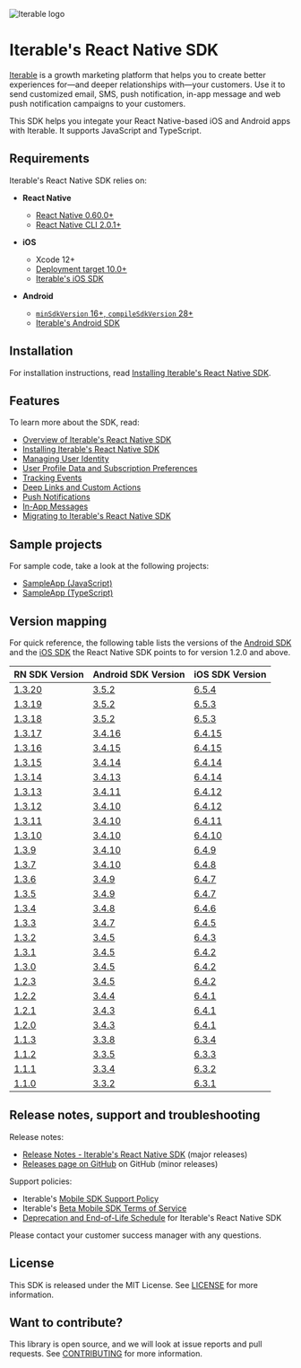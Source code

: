 ![Iterable logo](./images/Iterable-Logo.png "Iterable Logo")

# Iterable's React Native SDK

[Iterable](https://www.iterable.com) is a growth marketing platform that helps
you to create better experiences for—and deeper relationships with—your
customers. Use it to send customized email, SMS, push notification, in-app
message and web push notification campaigns to your customers.

This SDK helps you integate your React Native-based iOS and Android apps with
Iterable. It supports JavaScript and TypeScript.

## Requirements

Iterable's React Native SDK relies on:

- **React Native**
    - [React Native 0.60.0+](https://github.com/facebook/react-native)
    - [React Native CLI 2.0.1+](https://reactnative.dev/docs/upgrading#react-native-cli)

- **iOS**
    - Xcode 12+
    - [Deployment target 10.0+](https://help.apple.com/xcode/mac/current/#/deve69552ee5)
    - [Iterable's iOS SDK](https://github.com/Iterable/swift-sdk)

- **Android**
    - [`minSdkVersion` 16+, `compileSdkVersion` 28+](https://medium.com/androiddevelopers/picking-your-compilesdkversion-minsdkversion-targetsdkversion-a098a0341ebd)
    - [Iterable's Android SDK](https://github.com/Iterable/iterable-android-sdk)

## Installation

For installation instructions, read [Installing Iterable's React Native SDK](https://support.iterable.com/hc/articles/360045714132).

## Features

To learn more about the SDK, read:

- [Overview of Iterable's React Native SDK](https://support.iterable.com/hc/articles/360045714072)
- [Installing Iterable's React Native SDK](https://support.iterable.com/hc/articles/360045714132)
- [Managing User Identity](https://support.iterable.com/hc/articles/360045714152)
- [User Profile Data and Subscription Preferences](https://support.iterable.com/hc/articles/360046134851)
- [Tracking Events](https://support.iterable.com/hc/articles/360046134891)
- [Deep Links and Custom Actions](https://support.iterable.com/hc/articles/360046134911)
- [Push Notifications](https://support.iterable.com/hc/articles/360046134871)
- [In-App Messages](https://support.iterable.com/hc/articles/360045714172)
- [Migrating to Iterable's React Native SDK](https://support.iterable.com/hc/articles/360046134931)

## Sample projects

For sample code, take a look at the following projects:

- [SampleApp (JavaScript)](https://github.com/Iterable/react-native-sdk/tree/master/SampleApp/javascript)
- [SampleApp (TypeScript)](https://github.com/Iterable/react-native-sdk/tree/master/SampleApp/typescript)

## Version mapping

For quick reference, the following table lists the versions of the [Android SDK](https://github.com/Iterable/iterable-android-sdk) and the [iOS SDK](https://github.com/Iterable/swift-sdk) the React Native SDK points to for version 1.2.0 and above. 

| RN SDK Version                                                              | Android SDK Version                                                          | iOS SDK Version |
| --------------------------------------------------------------------------- | ---------------------------------------------------------------------------- | --------------- |
| [1.3.20](https://www.npmjs.com/package/@iterable/react-native-sdk/v/1.3.20) | [3.5.2](https://github.com/Iterable/iterable-android-sdk/releases/tag/3.5.2) | [6.5.4](https://github.com/Iterable/swift-sdk/releases/tag/6.5.4)
| [1.3.19](https://www.npmjs.com/package/@iterable/react-native-sdk/v/1.3.19) | [3.5.2](https://github.com/Iterable/iterable-android-sdk/releases/tag/3.5.2) | [6.5.3](https://github.com/Iterable/swift-sdk/releases/tag/6.5.3)
| [1.3.18](https://www.npmjs.com/package/@iterable/react-native-sdk/v/1.3.18) | [3.5.2](https://github.com/Iterable/iterable-android-sdk/releases/tag/3.5.2) | [6.5.3](https://github.com/Iterable/swift-sdk/releases/tag/6.5.3)
| [1.3.17](https://www.npmjs.com/package/@iterable/react-native-sdk/v/1.3.17) | [3.4.16](https://github.com/Iterable/iterable-android-sdk/releases/tag/3.4.16) | [6.4.15](https://github.com/Iterable/swift-sdk/releases/tag/6.4.15)
| [1.3.16](https://www.npmjs.com/package/@iterable/react-native-sdk/v/1.3.16) | [3.4.15](https://github.com/Iterable/iterable-android-sdk/releases/tag/3.4.15) | [6.4.15](https://github.com/Iterable/swift-sdk/releases/tag/6.4.15)
| [1.3.15](https://www.npmjs.com/package/@iterable/react-native-sdk/v/1.3.15) | [3.4.14](https://github.com/Iterable/iterable-android-sdk/releases/tag/3.4.14) | [6.4.14](https://github.com/Iterable/swift-sdk/releases/tag/6.4.14)
| [1.3.14](https://www.npmjs.com/package/@iterable/react-native-sdk/v/1.3.14) | [3.4.13](https://github.com/Iterable/iterable-android-sdk/releases/tag/3.4.13) | [6.4.14](https://github.com/Iterable/swift-sdk/releases/tag/6.4.14)
| [1.3.13](https://www.npmjs.com/package/@iterable/react-native-sdk/v/1.3.13) | [3.4.11](https://github.com/Iterable/iterable-android-sdk/releases/tag/3.4.11) | [6.4.12](https://github.com/Iterable/swift-sdk/releases/tag/6.4.12)
| [1.3.12](https://www.npmjs.com/package/@iterable/react-native-sdk/v/1.3.12) | [3.4.10](https://github.com/Iterable/iterable-android-sdk/releases/tag/3.4.10) | [6.4.12](https://github.com/Iterable/swift-sdk/releases/tag/6.4.12)
| [1.3.11](https://www.npmjs.com/package/@iterable/react-native-sdk/v/1.3.11) | [3.4.10](https://github.com/Iterable/iterable-android-sdk/releases/tag/3.4.10) | [6.4.11](https://github.com/Iterable/swift-sdk/releases/tag/6.4.11)
| [1.3.10](https://www.npmjs.com/package/@iterable/react-native-sdk/v/1.3.10) | [3.4.10](https://github.com/Iterable/iterable-android-sdk/releases/tag/3.4.10) | [6.4.10](https://github.com/Iterable/swift-sdk/releases/tag/6.4.10) |
| [1.3.9](https://www.npmjs.com/package/@iterable/react-native-sdk/v/1.3.9)   | [3.4.10](https://github.com/Iterable/iterable-android-sdk/releases/tag/3.4.10) | [6.4.9](https://github.com/Iterable/swift-sdk/releases/tag/6.4.9) |
| [1.3.7](https://www.npmjs.com/package/@iterable/react-native-sdk/v/1.3.7)   | [3.4.10](https://github.com/Iterable/iterable-android-sdk/releases/tag/3.4.10) | [6.4.8](https://github.com/Iterable/swift-sdk/releases/tag/6.4.8) |
| [1.3.6](https://www.npmjs.com/package/@iterable/react-native-sdk/v/1.3.6)   | [3.4.9](https://github.com/Iterable/iterable-android-sdk/releases/tag/3.4.9) | [6.4.7](https://github.com/Iterable/swift-sdk/releases/tag/6.4.7) |
| [1.3.5](https://www.npmjs.com/package/@iterable/react-native-sdk/v/1.3.5)   | [3.4.9](https://github.com/Iterable/iterable-android-sdk/releases/tag/3.4.9) | [6.4.7](https://github.com/Iterable/swift-sdk/releases/tag/6.4.7) |
| [1.3.4](https://www.npmjs.com/package/@iterable/react-native-sdk/v/1.3.4)   | [3.4.8](https://github.com/Iterable/iterable-android-sdk/releases/tag/3.4.8) | [6.4.6](https://github.com/Iterable/swift-sdk/releases/tag/6.4.6) |
| [1.3.3](https://www.npmjs.com/package/@iterable/react-native-sdk/v/1.3.3)   | [3.4.7](https://github.com/Iterable/iterable-android-sdk/releases/tag/3.4.7) | [6.4.5](https://github.com/Iterable/swift-sdk/releases/tag/6.4.5) |
| [1.3.2](https://www.npmjs.com/package/@iterable/react-native-sdk/v/1.3.2)   | [3.4.5](https://github.com/Iterable/iterable-android-sdk/releases/tag/3.4.5) | [6.4.3](https://github.com/Iterable/swift-sdk/releases/tag/6.4.3) |
| [1.3.1](https://www.npmjs.com/package/@iterable/react-native-sdk/v/1.3.1)   | [3.4.5](https://github.com/Iterable/iterable-android-sdk/releases/tag/3.4.5) | [6.4.2](https://github.com/Iterable/swift-sdk/releases/tag/6.4.2) |
| [1.3.0](https://www.npmjs.com/package/@iterable/react-native-sdk/v/1.3.0)   | [3.4.5](https://github.com/Iterable/iterable-android-sdk/releases/tag/3.4.5) | [6.4.2](https://github.com/Iterable/swift-sdk/releases/tag/6.4.2) |
| [1.2.3](https://www.npmjs.com/package/@iterable/react-native-sdk/v/1.2.3)   | [3.4.5](https://github.com/Iterable/iterable-android-sdk/releases/tag/3.4.5) | [6.4.2](https://github.com/Iterable/swift-sdk/releases/tag/6.4.2) |
| [1.2.2](https://www.npmjs.com/package/@iterable/react-native-sdk/v/1.2.2)   | [3.4.4](https://github.com/Iterable/iterable-android-sdk/releases/tag/3.4.4) | [6.4.1](https://github.com/Iterable/swift-sdk/releases/tag/6.4.1) |
| [1.2.1](https://www.npmjs.com/package/@iterable/react-native-sdk/v/1.2.1)   | [3.4.3](https://github.com/Iterable/iterable-android-sdk/releases/tag/3.4.3) | [6.4.1](https://github.com/Iterable/swift-sdk/releases/tag/6.4.1) |
| [1.2.0](https://www.npmjs.com/package/@iterable/react-native-sdk/v/1.2.0)   | [3.4.3](https://github.com/Iterable/iterable-android-sdk/releases/tag/3.4.3) | [6.4.1](https://github.com/Iterable/swift-sdk/releases/tag/6.4.1) |
| [1.1.3](https://www.npmjs.com/package/@iterable/react-native-sdk/v/1.1.3)   | [3.3.8](https://github.com/Iterable/iterable-android-sdk/releases/tag/3.3.8) | [6.3.4](https://github.com/Iterable/swift-sdk/releases/tag/6.3.4) |
| [1.1.2](https://www.npmjs.com/package/@iterable/react-native-sdk/v/1.1.2)   | [3.3.5](https://github.com/Iterable/iterable-android-sdk/releases/tag/3.3.5) | [6.3.3](https://github.com/Iterable/swift-sdk/releases/tag/6.3.3) |
| [1.1.1](https://www.npmjs.com/package/@iterable/react-native-sdk/v/1.1.1)   | [3.3.4](https://github.com/Iterable/iterable-android-sdk/releases/tag/3.3.4) | [6.3.2](https://github.com/Iterable/swift-sdk/releases/tag/6.3.2) |
| [1.1.0](https://www.npmjs.com/package/@iterable/react-native-sdk/v/1.1.0)   | [3.3.2](https://github.com/Iterable/iterable-android-sdk/releases/tag/3.3.2) | [6.3.1](https://github.com/Iterable/swift-sdk/releases/tag/6.3.1) |

## Release notes, support and troubleshooting

Release notes:

- [Release Notes - Iterable's React Native SDK](https://support.iterable.com/hc/articles/360045714352) (major releases)
- [Releases page on GitHub](https://github.com/Iterable/react-native-sdk/releases) 
  on GitHub (minor releases)

Support policies:

- Iterable's [Mobile SDK Support Policy](https://support.iterable.com/hc/articles/360046136171)
- Iterable's [Beta Mobile SDK Terms of Service](https://support.iterable.com/hc/articles/360034753412)
- [Deprecation and End-of-Life Schedule](https://support.iterable.com/hc/articles/360045714352#deprecation-and-end-of-life-schedule)
  for Iterable's React Native SDK

Please contact your customer success manager with any questions.

## License

This SDK is released under the MIT License. See [LICENSE](https://github.com/Iterable/swift-sdk/blob/master/LICENSE.md)
for more information.

## Want to contribute?

This library is open source, and we will look at issue reports and pull requests.
See [CONTRIBUTING](CONTRIBUTING.md) for more information.
